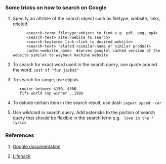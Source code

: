### Some tricks on how to search on Google
1. Specify an attrible of the search object such as filetype, website, links, related.
   ``` 
         <search-term> filetype:<object to find e.g. pdf, png, mp4>
         <search-text> site:<webite to search>
         <search-keyterm> link:<link to desired_website>
         <search-text> related:<similar-name or similar product>
         cache:<website_name>  #serves googlel cached version of the website similar to wayback machine website
   ```
2. To search for exact word used in the search query, use quote around the word.
   ``cost of "fur jacket"``

3. To search for range, use elipsis 
    ```
       router between $150..$300
       fifa world cup winner ..1998 
    ``` 

4. To exlude certain item in the search result, use dash
``jaguar speed -car``

5. Use wildcard in search query. Add asterisks to the portion of search query that should be flexible in the search term e.g. ``` love in the * lyrics```


### References
1. [Google documentation](https://support.google.com/websearch/answer/2466433)

2. [Lifehack](https://www.lifehack.org/articles/technology/20-tips-use-google-search-efficiently.html)